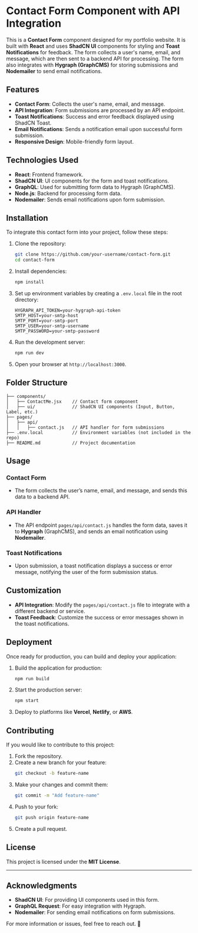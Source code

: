 # Contact Form Component with API Integration

This is a **Contact Form** component designed for my portfolio website. It is built with **React** and uses **ShadCN UI** components for styling and **Toast Notifications** for feedback. The form collects a user's name, email, and message, which are then sent to a backend API for processing. The form also integrates with **Hygraph (GraphCMS)** for storing submissions and **Nodemailer** to send email notifications.

## Features

- **Contact Form**: Collects the user's name, email, and message.
- **API Integration**: Form submissions are processed by an API endpoint.
- **Toast Notifications**: Success and error feedback displayed using ShadCN Toast.
- **Email Notifications**: Sends a notification email upon successful form submission.
- **Responsive Design**: Mobile-friendly form layout.

## Technologies Used

- **React**: Frontend framework.
- **ShadCN UI**: UI components for the form and toast notifications.
- **GraphQL**: Used for submitting form data to Hygraph (GraphCMS).
- **Node.js**: Backend for processing form data.
- **Nodemailer**: Sends email notifications upon form submission.

## Installation

To integrate this contact form into your project, follow these steps:

1. Clone the repository:

   ```bash
   git clone https://github.com/your-username/contact-form.git
   cd contact-form
   ```

2. Install dependencies:

   ```bash
   npm install
   ```

3. Set up environment variables by creating a `.env.local` file in the root directory:

   ```env
   HYGRAPH_API_TOKEN=your-hygraph-api-token
   SMTP_HOST=your-smtp-host
   SMTP_PORT=your-smtp-port
   SMTP_USER=your-smtp-username
   SMTP_PASSWORD=your-smtp-password
   ```

4. Run the development server:

   ```bash
   npm run dev
   ```

5. Open your browser at `http://localhost:3000`.

## Folder Structure

```plaintext
├── components/
│   ├── ContactMe.jsx    // Contact form component
│   ├── ui/              // ShadCN UI components (Input, Button, Label, etc.)
├── pages/
│   ├── api/
│   │   ├── contact.js   // API handler for form submissions
├── .env.local           // Environment variables (not included in the repo)
├── README.md            // Project documentation
```

## Usage

### Contact Form

- The form collects the user’s name, email, and message, and sends this data to a backend API.

### API Handler

- The API endpoint `pages/api/contact.js` handles the form data, saves it to **Hygraph** (GraphCMS), and sends an email notification using **Nodemailer**.

### Toast Notifications

- Upon submission, a toast notification displays a success or error message, notifying the user of the form submission status.

## Customization

- **API Integration**: Modify the `pages/api/contact.js` file to integrate with a different backend or service.
- **Toast Feedback**: Customize the success or error messages shown in the toast notifications.

## Deployment

Once ready for production, you can build and deploy your application:

1. Build the application for production:

   ```bash
   npm run build
   ```

2. Start the production server:

   ```bash
   npm start
   ```

3. Deploy to platforms like **Vercel**, **Netlify**, or **AWS**.

## Contributing

If you would like to contribute to this project:

1. Fork the repository.
2. Create a new branch for your feature:
   ```bash
   git checkout -b feature-name
   ```
3. Make your changes and commit them:
   ```bash
   git commit -m "Add feature-name"
   ```
4. Push to your fork:
   ```bash
   git push origin feature-name
   ```
5. Create a pull request.

## License

This project is licensed under the **MIT License**.

---

## Acknowledgments

- **ShadCN UI**: For providing UI components used in this form.
- **GraphQL Request**: For easy integration with Hygraph.
- **Nodemailer**: For sending email notifications on form submissions.

For more information or issues, feel free to reach out. 🚀
